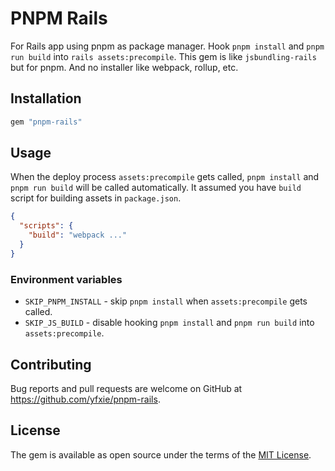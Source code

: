 # PNPM Rails

For Rails app using pnpm as package manager.
Hook `pnpm install` and `pnpm run build` into `rails assets:precompile`.
This gem is like `jsbundling-rails` but for pnpm. And no installer like webpack, rollup, etc.

## Installation

```ruby
gem "pnpm-rails"
```

## Usage

When the deploy process `assets:precompile` gets called, `pnpm install` and `pnpm run build` will be called automatically.
It assumed you have `build` script for building assets in `package.json`.

```json
{
  "scripts": {
    "build": "webpack ..."
  }
}
```

### Environment variables

* `SKIP_PNPM_INSTALL` - skip `pnpm install` when `assets:precompile` gets called.
* `SKIP_JS_BUILD` - disable hooking `pnpm install` and `pnpm run build` into `assets:precompile`.

## Contributing

Bug reports and pull requests are welcome on GitHub at https://github.com/yfxie/pnpm-rails.

## License

The gem is available as open source under the terms of the [MIT License](https://opensource.org/licenses/MIT).
